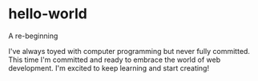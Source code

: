 # hello-world
A re-beginning

I've always toyed with computer programming but never fully committed.  This time I'm committed and ready to embrace the world of web development.  I'm excited to keep learning and start creating!
